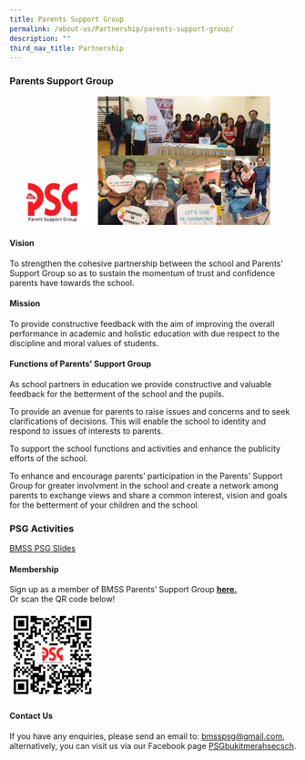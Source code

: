 ```yaml
---
title: Parents Support Group
permalink: /about-us/Partnership/parents-support-group/
description: ""
third_nav_title: Partnership
---
```

### Parents Support Group

<img src="/images/psg4.png" style="width:30%">  

<img src="/images/psg2.png" style="width:60%">  

#### Vision

To strengthen the cohesive partnership between the school and Parents’ Support Group so as to sustain the momentum of trust and confidence parents have towards the school.

#### Mission

To provide constructive feedback with the aim of improving the overall performance in academic and holistic education with due respect to the discipline and moral values of students.

#### Functions of Parents’ Support Group

As school partners in education we provide constructive and valuable feedback for the betterment of the school and the pupils.

To provide an avenue for parents to raise issues and concerns and to seek clarifications of decisions. This will enable the school to identity and respond to issues of interests to parents.

To support the school functions and activities and enhance the publicity efforts of the school.

To enhance and encourage parents’ participation in the Parents’ Support Group for greater involvment in the school and create a network among parents to exchange views and share a common interest, vision and goals for the betterment of your children and the school.

### PSG Activities

[BMSS PSG Slides](/files/psg.pdf)

#### Membership

Sign up as a member of BMSS Parents’ Support Group [**here.**](https://go.gov.sg/bmpsgregistration)  
Or scan the QR code below!

<img src="/images/psg3.png" style="width:30%">

#### Contact Us

If you have any enquiries, please send an email to: [bmsspsg@gmail.com](mailto:bmsspsg@gmail.com), alternatively, you can visit us via our Facebook page [PSGbukitmerahsecsch](https://www.facebook.com/PSGbukitmerahsecsch/).